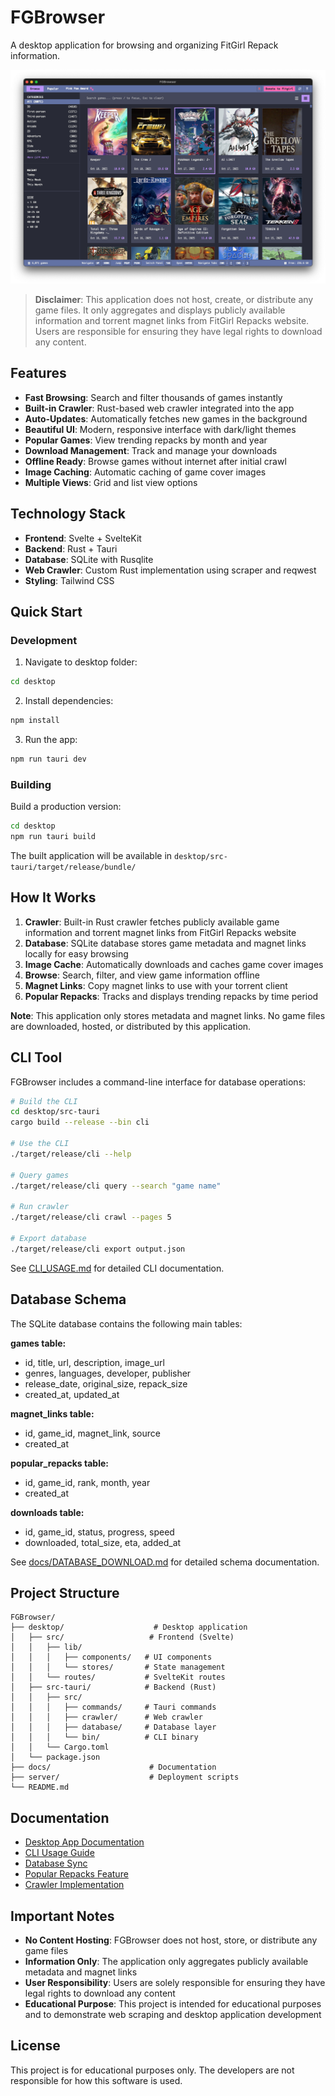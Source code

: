 # FGBrowser

A desktop application for browsing and organizing FitGirl Repack information.

![FGBrowser](.github/assets/FGBrowser-03.png)

> **Disclaimer**: This application does not host, create, or distribute any game files. It only aggregates and displays publicly available information and torrent magnet links from FitGirl Repacks website. Users are responsible for ensuring they have legal rights to download any content.

## Features

- **Fast Browsing**: Search and filter thousands of games instantly
- **Built-in Crawler**: Rust-based web crawler integrated into the app
- **Auto-Updates**: Automatically fetches new games in the background
- **Beautiful UI**: Modern, responsive interface with dark/light themes
- **Popular Games**: View trending repacks by month and year
- **Download Management**: Track and manage your downloads
- **Offline Ready**: Browse games without internet after initial crawl
- **Image Caching**: Automatic caching of game cover images
- **Multiple Views**: Grid and list view options

## Technology Stack

- **Frontend**: Svelte + SvelteKit
- **Backend**: Rust + Tauri
- **Database**: SQLite with Rusqlite
- **Web Crawler**: Custom Rust implementation using scraper and reqwest
- **Styling**: Tailwind CSS

## Quick Start

### Development

1. Navigate to desktop folder:

```bash
cd desktop
```

2. Install dependencies:

```bash
npm install
```

3. Run the app:

```bash
npm run tauri dev
```

### Building

Build a production version:

```bash
cd desktop
npm run tauri build
```

The built application will be available in `desktop/src-tauri/target/release/bundle/`

## How It Works

1. **Crawler**: Built-in Rust crawler fetches publicly available game information and torrent magnet links from FitGirl Repacks website
2. **Database**: SQLite database stores game metadata and magnet links locally for easy browsing
3. **Image Cache**: Automatically downloads and caches game cover images
4. **Browse**: Search, filter, and view game information offline
5. **Magnet Links**: Copy magnet links to use with your torrent client
6. **Popular Repacks**: Tracks and displays trending repacks by time period

**Note**: This application only stores metadata and magnet links. No game files are downloaded, hosted, or distributed by this application.

## CLI Tool

FGBrowser includes a command-line interface for database operations:

```bash
# Build the CLI
cd desktop/src-tauri
cargo build --release --bin cli

# Use the CLI
./target/release/cli --help

# Query games
./target/release/cli query --search "game name"

# Run crawler
./target/release/cli crawl --pages 5

# Export database
./target/release/cli export output.json
```

See [CLI_USAGE.md](CLI_USAGE.md) for detailed CLI documentation.

## Database Schema

The SQLite database contains the following main tables:

**games table:**

- id, title, url, description, image_url
- genres, languages, developer, publisher
- release_date, original_size, repack_size
- created_at, updated_at

**magnet_links table:**

- id, game_id, magnet_link, source
- created_at

**popular_repacks table:**

- id, game_id, rank, month, year
- created_at

**downloads table:**

- id, game_id, status, progress, speed
- downloaded, total_size, eta, added_at

See [docs/DATABASE_DOWNLOAD.md](docs/DATABASE_DOWNLOAD.md) for detailed schema documentation.

## Project Structure

```
FGBrowser/
├── desktop/                    # Desktop application
│   ├── src/                   # Frontend (Svelte)
│   │   ├── lib/
│   │   │   ├── components/   # UI components
│   │   │   └── stores/       # State management
│   │   └── routes/           # SvelteKit routes
│   ├── src-tauri/            # Backend (Rust)
│   │   ├── src/
│   │   │   ├── commands/     # Tauri commands
│   │   │   ├── crawler/      # Web crawler
│   │   │   ├── database/     # Database layer
│   │   │   └── bin/          # CLI binary
│   │   └── Cargo.toml
│   └── package.json
├── docs/                      # Documentation
├── server/                    # Deployment scripts
└── README.md
```

## Documentation

- [Desktop App Documentation](docs/DESKTOP_APP.md)
- [CLI Usage Guide](CLI_USAGE.md)
- [Database Sync](DATABASE_SYNC.md)
- [Popular Repacks Feature](docs/POPULAR_REPACKS.md)
- [Crawler Implementation](docs/CRAWLER_RUST.md)

## Important Notes

- **No Content Hosting**: FGBrowser does not host, store, or distribute any game files
- **Information Only**: The application only aggregates publicly available metadata and magnet links
- **User Responsibility**: Users are solely responsible for ensuring they have legal rights to download any content
- **Educational Purpose**: This project is intended for educational purposes and to demonstrate web scraping and desktop application development

## License

This project is for educational purposes only. The developers are not responsible for how this software is used.
